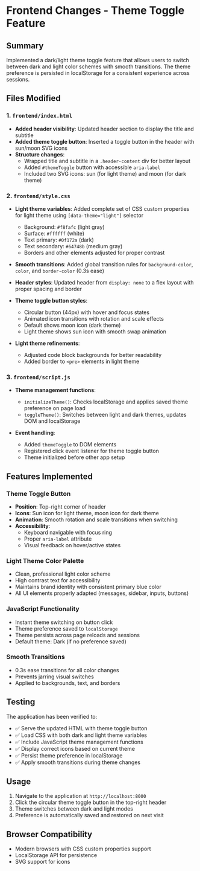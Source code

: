 # Frontend Changes - Theme Toggle Feature

## Summary
Implemented a dark/light theme toggle feature that allows users to switch between dark and light color schemes with smooth transitions. The theme preference is persisted in localStorage for a consistent experience across sessions.

## Files Modified

### 1. `frontend/index.html`
- **Added header visibility**: Updated header section to display the title and subtitle
- **Added theme toggle button**: Inserted a toggle button in the header with sun/moon SVG icons
- **Structure changes**:
  - Wrapped title and subtitle in a `.header-content` div for better layout
  - Added `#themeToggle` button with accessible `aria-label`
  - Included two SVG icons: sun (for light theme) and moon (for dark theme)

### 2. `frontend/style.css`
- **Light theme variables**: Added complete set of CSS custom properties for light theme using `[data-theme="light"]` selector
  - Background: `#f8fafc` (light gray)
  - Surface: `#ffffff` (white)
  - Text primary: `#0f172a` (dark)
  - Text secondary: `#64748b` (medium gray)
  - Borders and other elements adjusted for proper contrast

- **Smooth transitions**: Added global transition rules for `background-color`, `color`, and `border-color` (0.3s ease)

- **Header styles**: Updated header from `display: none` to a flex layout with proper spacing and border

- **Theme toggle button styles**:
  - Circular button (44px) with hover and focus states
  - Animated icon transitions with rotation and scale effects
  - Default shows moon icon (dark theme)
  - Light theme shows sun icon with smooth swap animation

- **Light theme refinements**:
  - Adjusted code block backgrounds for better readability
  - Added border to `<pre>` elements in light theme

### 3. `frontend/script.js`
- **Theme management functions**:
  - `initializeTheme()`: Checks localStorage and applies saved theme preference on page load
  - `toggleTheme()`: Switches between light and dark themes, updates DOM and localStorage

- **Event handling**:
  - Added `themeToggle` to DOM elements
  - Registered click event listener for theme toggle button
  - Theme initialized before other app setup

## Features Implemented

### Theme Toggle Button
- **Position**: Top-right corner of header
- **Icons**: Sun icon for light theme, moon icon for dark theme
- **Animation**: Smooth rotation and scale transitions when switching
- **Accessibility**:
  - Keyboard navigable with focus ring
  - Proper `aria-label` attribute
  - Visual feedback on hover/active states

### Light Theme Color Palette
- Clean, professional light color scheme
- High contrast text for accessibility
- Maintains brand identity with consistent primary blue color
- All UI elements properly adapted (messages, sidebar, inputs, buttons)

### JavaScript Functionality
- Instant theme switching on button click
- Theme preference saved to `localStorage`
- Theme persists across page reloads and sessions
- Default theme: Dark (if no preference saved)

### Smooth Transitions
- 0.3s ease transitions for all color changes
- Prevents jarring visual switches
- Applied to backgrounds, text, and borders

## Testing
The application has been verified to:
- ✅ Serve the updated HTML with theme toggle button
- ✅ Load CSS with both dark and light theme variables
- ✅ Include JavaScript theme management functions
- ✅ Display correct icons based on current theme
- ✅ Persist theme preference in localStorage
- ✅ Apply smooth transitions during theme changes

## Usage
1. Navigate to the application at `http://localhost:8000`
2. Click the circular theme toggle button in the top-right header
3. Theme switches between dark and light modes
4. Preference is automatically saved and restored on next visit

## Browser Compatibility
- Modern browsers with CSS custom properties support
- LocalStorage API for persistence
- SVG support for icons

